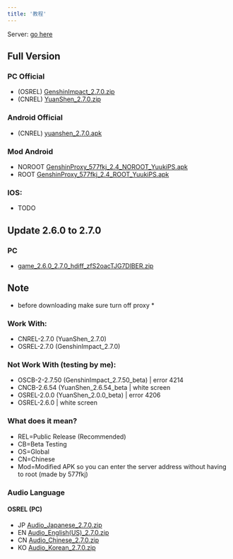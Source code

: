 ```yaml
---
title: '教程'
---
```


Server: [go here](/posts/how-connect)

## Full Version

### PC Official
* (OSREL) [GenshinImpact_2.7.0.zip](https://autopatchhk.yuanshen.com/client_app/download/pc_zip/20220429112415_dDweiEHDnBI6cKmM/GenshinImpact_2.7.0.zip)
* (CNREL) [YuanShen_2.7.0.zip](https://autopatchcn.yuanshen.com/client_app/download/pc_zip/20220510122739_htkJy9BIys9tCMHu/YuanShen_2.7.0.zip)
### Android Official
* (CNREL) [yuanshen_2.7.0.apk](https://autopatchcn.yuanshen.com/client_app/download/Android/20220516191350_a8NUjZ1Vie2blUVC/mihoyo/yuanshen_2.7.0.apk)
### Mod Android
* NOROOT [GenshinProxy_577fkj_2.4_NOROOT_YuukiPS.apk](https://file.yuuki.me/0:/Project/Grasscutter/App/Proxy/Android/SwitchAPK/2.7/GenshinProxy_577fkj_2.4_NOROOT_YuukiPS.apk)
* ROOT [GenshinProxy_577fkj_2.4_ROOT_YuukiPS.apk](https://file.yuuki.me/0:/Project/Grasscutter/App/Proxy/Android/SwitchAPK/2.7/GenshinProxy_577fkj_2.4_ROOT_YuukiPS.apk)
### IOS: 
* TODO

## Update 2.6.0 to 2.7.0
### PC 
* [game_2.6.0_2.7.0_hdiff_zfS2oacTJG7DlBER.zip](https://autopatchhk.yuanshen.com/client_app/update/hk4e_global/10/game_2.6.0_2.7.0_hdiff_zfS2oacTJG7DlBER.zip)

## Note
* before downloading make sure turn off proxy *

### Work With:
* CNREL-2.7.0 (YuanShen_2.7.0)
* OSREL-2.7.0 (GenshinImpact_2.7.0)

### Not Work With (testing by me):
* OSCB-2-2.7.50 (GenshinImpact_2.7.50_beta)   | error 4214
* CNCB-2.6.54   (YuanShen_2.6.54_beta         | white screen
* OSREL-2.0.0   (YuanShen_2.0.0_beta)         | error 4206
* OSREL-2.6.0                                 | white screen

### What does it mean?
* REL=Public Release (Recommended)
* CB=Beta Testing
* OS=Global
* CN=Chinese
* Mod=Modified APK so you can enter the server address without having to root (made by 577fkj)

### Audio Language 
#### OSREL (PC)
* JP [Audio_Japanese_2.7.0.zip](https://autopatchhk.yuanshen.com/client_app/download/pc_zip/20220429112415_dDweiEHDnBI6cKmM/Audio_Japanese_2.7.0.zip)
* EN [Audio_English(US)_2.7.0.zip](https://autopatchhk.yuanshen.com/client_app/download/pc_zip/20220429112415_dDweiEHDnBI6cKmM/Audio_English(US)_2.7.0.zip)
* CN [Audio_Chinese_2.7.0.zip](https://autopatchhk.yuanshen.com/client_app/download/pc_zip/20220429112415_dDweiEHDnBI6cKmM/Audio_Chinese_2.7.0.zip)
* KO [Audio_Korean_2.7.0.zip](https://autopatchhk.yuanshen.com/client_app/download/pc_zip/20220429112415_dDweiEHDnBI6cKmM/Audio_Korean_2.7.0.zip)